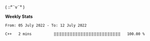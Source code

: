 ( ::°¨v¨° )

**Weekly Stats**

<!--START_SECTION:waka-->

```text
From: 05 July 2022 - To: 12 July 2022

C++   2 mins          ⣿⣿⣿⣿⣿⣿⣿⣿⣿⣿⣿⣿⣿⣿⣿⣿⣿⣿⣿⣿⣿⣿⣿⣿⣿   100.00 %
```

<!--END_SECTION:waka-->
